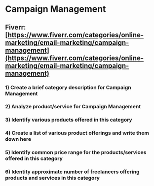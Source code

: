 # Campaign Management
## Fiverr: [https://www.fiverr.com/categories/online-marketing/email-marketing/campaign-management](https://www.fiverr.com/categories/online-marketing/email-marketing/campaign-management)
### 1) Create a brief category description for Campaign Management
### 2) Analyze product/service for Campaign Management
### 3) Identify various products offered in this category
### 4) Create a list of various product offerings and write them down here
### 5) Identify common price range for the products/services offered in this category
### 6) Identity approximate number of freelancers offering products and services in this category
